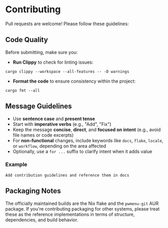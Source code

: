 # Contributing

Pull requests are welcome! Please follow these guidelines:

## Code Quality

Before submitting, make sure you:

- **Run Clippy** to check for linting issues:

```shell
cargo clippy --workspace --all-features -- -D warnings
```

- **Format the code** to ensure consistency within the project:

```shell
cargo fmt --all
```

## Message Guidelines

- Use **sentence case** and **present tense**
- Start with **imperative verbs** (e.g., "Add", "Fix")
- Keep the message **concise**, **direct**, and **focused on intent** (e.g., avoid file names or code excerpts)
- For **non-functional** changes, include keywords like `docs`, `flake`, `locale`, or `workflow`, depending on the area affected
- Optionally, use a `for ...` suffix to clarify intent when it adds value

### Example

```
Add contribution guidelines and reference them in docs
```

## Packaging Notes

The officially maintained builds are the Nix flake and the `pwmenu-git` AUR package. If you're contributing packaging for other systems, please treat these as the reference implementations in terms of structure, dependencies, and build behavior.
